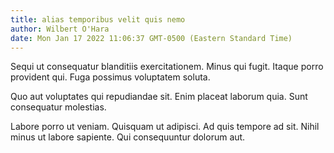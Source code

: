 ```yaml
---
title: alias temporibus velit quis nemo
author: Wilbert O'Hara
date: Mon Jan 17 2022 11:06:37 GMT-0500 (Eastern Standard Time)
---
```

Sequi ut consequatur blanditiis exercitationem. Minus qui fugit. Itaque porro provident qui. Fuga possimus voluptatem soluta.

 Quo aut voluptates qui repudiandae sit. Enim placeat laborum quia. Sunt consequatur molestias.

 Labore porro ut veniam. Quisquam ut adipisci. Ad quis tempore ad sit. Nihil minus ut labore sapiente. Qui consequuntur dolorum aut.